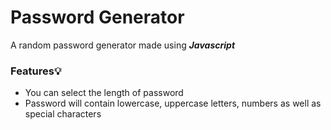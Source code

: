 # Password Generator

A random password generator made using ***Javascript***

### Features💡

- You can select the length of password
- Password will contain lowercase, uppercase letters, numbers as well as special characters
